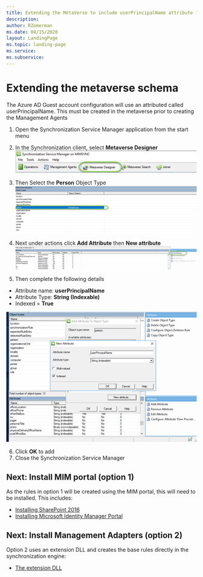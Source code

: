 ```yaml
---
title: Extending the MetaVerse to include userPrincipalName attribute for person object
description: 
author: RZomerman
ms.date: 04/15/2020
layout: LandingPage
ms.topic: landing-page
ms.service: 
ms.subservice:
---
```


# Extending the metaverse schema 
The Azure AD Guest account configuration will use an attributed called userPrincipalName. This must be created in the metaverse prior to creating the Management Agents
1. Open the Synchronization Service Manager application from the start menu
2. In the Synchronization client, select **Metaverse Designer**
![Metaverse designer option in MIM Sync Service](./images/1.MetaVerseDesigner.png)

3. Then Select the **Person** Object Type
![Person object in metaverse](./images/2.metaversePersonObject.png)

4. Next under actions click **Add Attribute** then **New attribute**
![attributes for person in metaverse](./images/3.metaVerseAddAttribute.png)
  
5. Then complete the following details
* Attribute name: **userPrincipalName**
* Attribute Type: **String (Indexable)**
* Indexed = **True**

 ![adding userPrincipalName attribute for person in metaverse](./images/4.metaVerseUserPrincipalName.png)

6. Click **OK** to add
7. Close the Synchronization Service Manager

## Next: Install MIM portal (option 1)
As the rules in option 1 will be created using the MIM portal, this will need to be installed. This includes:
- [Installing SharePoint 2016](installing-sharepoint-2016.md)
- [Installing Microsoft Identity Manager Portal](install-mim-portal.md)

## Next: Install Management Adapters (option 2)
Option 2 uses an extension DLL and creates the base rules directly in the synchronization engine:
- [The extension DLL](extension-dll.md)
